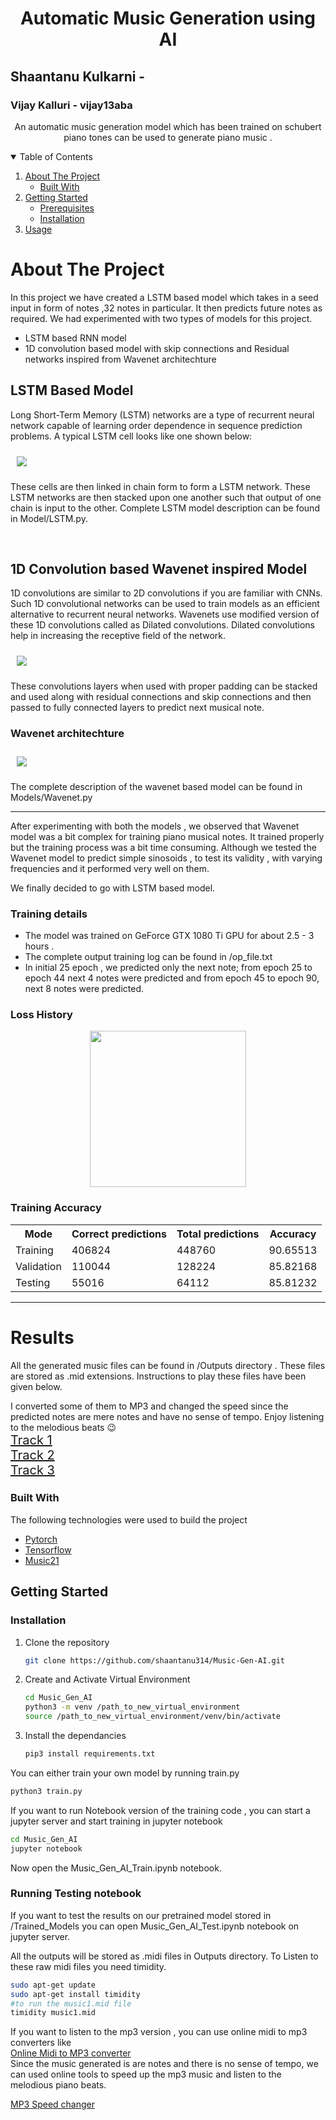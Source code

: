 <p align="center">

  <h1 align="center">Automatic Music Generation using AI </h1>
  <h2> Shaantanu Kulkarni - </h2>
  <h3> Vijay Kalluri - vijay13aba </h3>
  <p align="center">
    An automatic music generation model which has been  trained on schubert piano tones  can be used to generate piano music .
    <br />
    
  </p>
</p>


<!-- TABLE OF CONTENTS -->
<details open="open">
  <summary>Table of Contents</summary>
  <ol>
    <li>
      <a href="#about-the-project">About The Project</a>
      <ul>
        <li><a href="#built-with">Built With</a></li>
      </ul>
    </li>
    <li>
      <a href="#getting-started">Getting Started</a>
      <ul>
        <li><a href="#prerequisites">Prerequisites</a></li>
        <li><a href="#installation">Installation</a></li>
      </ul>
    </li>
    <li><a href="#usage">Usage</a></li>

  </ol>
</details>



<!-- ABOUT THE PROJECT -->
# About The Project

In this project we have created a LSTM based model which takes in a seed input in form of notes ,32 notes in particular. It then predicts future notes as required.  We had experimented with two types of models for this project. 
* LSTM based RNN model
* 1D convolution based model with skip connections and Residual networks inspired from Wavenet architechture

##  LSTM Based Model

Long Short-Term Memory (LSTM) networks are a type of recurrent neural network capable of learning order dependence in sequence prediction problems. A typical LSTM cell looks like one shown below:

<img style="margin:10px" src="images/LSTM.png" /> 

These cells are then linked in chain form to form a LSTM network. These LSTM networks are then stacked upon one another such that output of one chain is input to the other.
Complete LSTM model description can be found in Model/LSTM.py.

<br>

## 1D Convolution based Wavenet inspired Model

1D convolutions are similar to 2D convolutions if you are familiar with CNNs. Such 1D convolutional networks can be used to train models as an efficient alternative to recurrent neural networks. Wavenets use modified version of these 1D convolutions called as Dilated convolutions. Dilated convolutions help in increasing the  receptive field of the network.

<img style="margin:10px" src="images/Dilated_convolution.png" /> 

These convolutions layers when used with proper padding can be stacked and used along with residual connections and skip connections and then passed to fully connected layers to predict next musical note.

### Wavenet architechture

<img style="margin:10px" src="images/Wavenet.png" /> 

The complete description of the wavenet based model can be found in Models/Wavenet.py

<hr>
After experimenting with both the models , we observed that Wavenet model was a bit complex for training piano musical notes. It trained properly but the training process was a bit time consuming. Although we tested the Wavenet model to predict simple sinosoids , to test its validity ,  with varying frequencies and it performed very well on them.
<p>

We finally decided to go with LSTM based model.<br>
### Training details
* The model was trained on GeForce GTX 1080 Ti GPU for about 2.5 - 3 hours .
* The complete output training log can be found in /op_file.txt
* In initial 25 epoch , we predicted only the next note; from epoch 25 to epoch 44 next 4 notes were predicted and from epoch 45 to epoch 90, next 8 notes were predicted.
### Loss History
<div style="text-align:center">
<img src="Trained_Model/loss_history.png" height="250px" />
</div>

### Training Accuracy 

<table>
  <tr>
    <th>Mode</th>
    <th>Correct predictions</th>
    <th>Total predictions</th>
    <th>Accuracy</th>
  </tr>
  <tr>
    <td>Training</td>
    <td>406824 </td>
    <td>448760</td>
    <td>90.65513</td>
  </tr>
  <tr>
    <td>Validation</td>
    <td>110044 </td>
    <td>128224 </td>
    <td>85.82168 </td>
  </tr>
  <tr>
    <td>Testing</td>
    <td>55016</td>
    <td>64112</td>
    <td>85.81232</td>
  </tr>
</table>


</p>
<hr>

# Results
All the generated music files can be found in /Outputs directory  . These files are stored as .mid extensions. Instructions to play these files have been given below.

I converted some of them to MP3 and changed the speed since the predicted notes are mere notes and have no sense of tempo. Enjoy listening to the melodious beats :wink:
<br>
<span style="font-size:20px">
<a href="https://soundcloud.com/shaantanu-kulkarni/music9-mp3cutnet">Track 1</a><br>
<a href="https://soundcloud.com/shaantanu-kulkarni/music3-mp3cutnet">Track 2</a><br>
<a href="https://soundcloud.com/shaantanu-kulkarni/music0-1-mp3cutnet">Track 3</a>
</span>



### Built With

The following technologies were used to build the project
* [Pytorch](https://pypi.org/project/pytorch/)
* [Tensorflow](https://pypi.org/project/tensorflow/)
* [Music21](https://pypi.org/project/music21/)



<!-- GETTING STARTED -->
## Getting Started

### Installation

1. Clone the repository
   ```sh
   git clone https://github.com/shaantanu314/Music-Gen-AI.git
   ```
2. Create and Activate Virtual Environment 
    ```sh
    cd Music_Gen_AI
    python3 -m venv /path_to_new_virtual_environment
    source /path_to_new_virtual_environment/venv/bin/activate
    ```
3. Install the dependancies
   ```sh
   pip3 install requirements.txt
   ```


 You can either train your own model by running train.py 
 ```sh
 python3 train.py
 ```

 If you want to run Notebook version of the training code , you can start a jupyter server and start training in jupyter notebook
 ```sh
 cd Music_Gen_AI
 jupyter notebook
 ```
 Now open the Music_Gen_AI_Train.ipynb notebook.

### Running Testing notebook
 If you want to test the results on our pretrained model stored in /Trained_Models you can open Music_Gen_AI_Test.ipynb notebook on jupyter server.

All the outputs will be stored as .midi files in Outputs directory. To Listen to these raw midi files you need timidity.

```sh
sudo apt-get update
sudo apt-get install timidity
#to run the music1.mid file
timidity music1.mid
```

If you want to listen to the mp3 version , you can use online midi to mp3 converters like 
<br>
<a href="https://www.onlineconverter.com/midi-to-mp3">Online Midi to MP3 converter</a><br>
Since the music generated is are notes and there is no sense of tempo, we can used online tools to speed up the mp3 music and listen to the melodious piano beats.

<a href="https://mp3cut.net/change-speed">MP3 Speed changer</a>
